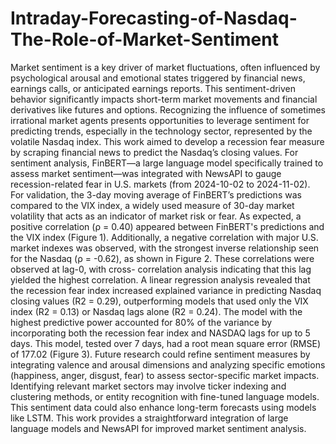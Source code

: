 # Intraday-Forecasting-of-Nasdaq-The-Role-of-Market-Sentiment

  Market sentiment is a key driver of market fluctuations, often influenced by psychological arousal and emotional states triggered by financial news, earnings calls, or anticipated earnings reports. This sentiment-driven behavior significantly impacts short-term market movements and financial derivatives like futures and options. Recognizing the influence of sometimes irrational market agents presents opportunities to leverage sentiment for predicting trends, especially in the technology sector, represented by the volatile Nasdaq index.
  This work aimed to develop a recession fear measure by scraping financial news to predict the Nasdaq’s closing values. For sentiment analysis, FinBERT—a large language model specifically trained to assess market sentiment—was integrated with NewsAPI to gauge recession-related fear in U.S. markets (from 2024-10-02 to 2024-11-02). For validation, the 3-day moving average of FinBERT’s predictions was compared to the VIX index, a widely used measure of 30-day market volatility that acts as an indicator of market risk or fear. As expected, a positive correlation (ρ = 0.40) appeared between FinBERT's predictions and the VIX index (Figure 1). Additionally, a negative correlation with major U.S. market indexes was observed, with the strongest inverse relationship seen for the Nasdaq (ρ = -0.62), as shown in Figure 2. These correlations were observed at lag-0, with cross- correlation analysis indicating that this lag yielded the highest correlation.
  A linear regression analysis revealed that the recession fear index increased explained variance in predicting Nasdaq closing values (R2 = 0.29), outperforming models that used only the VIX index (R2 = 0.13) or Nasdaq lags alone (R2 = 0.24). The model with the highest predictive power accounted for 80% of the variance by incorporating both the recession fear index and NASDAQ lags for up to 5 days. This model, tested over 7 days, had a root mean square error (RMSE) of 177.02 (Figure 3).
  Future research could refine sentiment measures by integrating valence and arousal dimensions and analyzing specific emotions (happiness, anger, disgust, fear) to assess sector-specific market impacts. Identifying relevant market sectors may involve ticker indexing and clustering methods, or entity recognition with fine-tuned language models. This sentiment data could also enhance long-term forecasts using models like LSTM. This work provides a straightforward integration of large language models and NewsAPI for improved market sentiment analysis.

  

